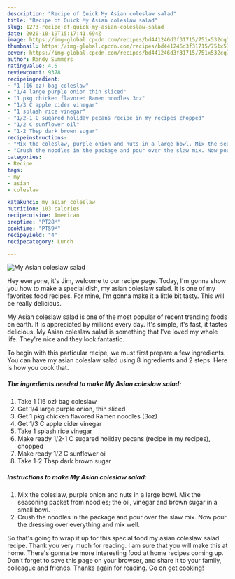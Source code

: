 ```yaml
---
description: "Recipe of Quick My Asian coleslaw salad"
title: "Recipe of Quick My Asian coleslaw salad"
slug: 1273-recipe-of-quick-my-asian-coleslaw-salad
date: 2020-10-19T15:17:41.694Z
image: https://img-global.cpcdn.com/recipes/bd441246d3f31715/751x532cq70/my-asian-coleslaw-salad-recipe-main-photo.jpg
thumbnail: https://img-global.cpcdn.com/recipes/bd441246d3f31715/751x532cq70/my-asian-coleslaw-salad-recipe-main-photo.jpg
cover: https://img-global.cpcdn.com/recipes/bd441246d3f31715/751x532cq70/my-asian-coleslaw-salad-recipe-main-photo.jpg
author: Randy Summers
ratingvalue: 4.5
reviewcount: 9378
recipeingredient:
- "1 (16 oz) bag coleslaw"
- "1/4 large purple onion thin sliced"
- "1 pkg chicken flavored Ramen noodles 3oz"
- "1/3 C apple cider vinegar"
- "1 splash rice vinegar"
- "1/2-1 C sugared holiday pecans recipe in my recipes chopped"
- "1/2 C sunflower oil"
- "1-2 Tbsp dark brown sugar"
recipeinstructions:
- "Mix the coleslaw, purple onion and nuts in a large bowl. Mix the seasoning packet from noodles; the oil, vinegar and brown sugar in a small bowl."
- "Crush the noodles in the package and pour over the slaw mix. Now pour the dressing over everything and mix well."
categories:
- Recipe
tags:
- my
- asian
- coleslaw

katakunci: my asian coleslaw 
nutrition: 103 calories
recipecuisine: American
preptime: "PT28M"
cooktime: "PT59M"
recipeyield: "4"
recipecategory: Lunch

---
```



![My Asian coleslaw salad](https://img-global.cpcdn.com/recipes/bd441246d3f31715/751x532cq70/my-asian-coleslaw-salad-recipe-main-photo.jpg)

Hey everyone, it's Jim, welcome to our recipe page. Today, I'm gonna show you how to make a special dish, my asian coleslaw salad. It is one of my favorites food recipes. For mine, I'm gonna make it a little bit tasty. This will be really delicious.



My Asian coleslaw salad is one of the most popular of recent trending foods on earth. It is appreciated by millions every day. It's simple, it's fast, it tastes delicious. My Asian coleslaw salad is something that I've loved my whole life. They're nice and they look fantastic.


To begin with this particular recipe, we must first prepare a few ingredients. You can have my asian coleslaw salad using 8 ingredients and 2 steps. Here is how you cook that.

<!--inarticleads1-->

##### The ingredients needed to make My Asian coleslaw salad:

1. Take 1 (16 oz) bag coleslaw
1. Get 1/4 large purple onion, thin sliced
1. Get 1 pkg chicken flavored Ramen noodles (3oz)
1. Get 1/3 C apple cider vinegar
1. Take 1 splash rice vinegar
1. Make ready 1/2-1 C sugared holiday pecans (recipe in my recipes), chopped
1. Make ready 1/2 C sunflower oil
1. Take 1-2 Tbsp dark brown sugar




<!--inarticleads2-->

##### Instructions to make My Asian coleslaw salad:

1. Mix the coleslaw, purple onion and nuts in a large bowl. Mix the seasoning packet from noodles; the oil, vinegar and brown sugar in a small bowl.
1. Crush the noodles in the package and pour over the slaw mix. Now pour the dressing over everything and mix well.




So that's going to wrap it up for this special food my asian coleslaw salad recipe. Thank you very much for reading. I am sure that you will make this at home. There's gonna be more interesting food at home recipes coming up. Don't forget to save this page on your browser, and share it to your family, colleague and friends. Thanks again for reading. Go on get cooking!
